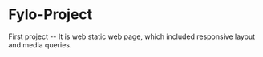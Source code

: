# Fylo-Project
First project -- It is  web static web page, which included responsive layout and media queries.  

